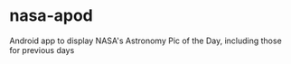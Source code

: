 # nasa-apod
Android app to display NASA's Astronomy Pic of the Day, including those for previous days

